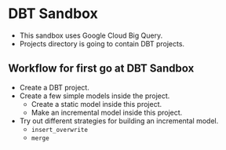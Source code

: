 # DBT Sandbox

- This sandbox uses Google Cloud Big Query.
- Projects directory is going to contain DBT projects.

## Workflow for first go at DBT Sandbox

- Create a DBT project.
- Create a few simple models inside the project.
    - Create a static model inside this project.
    - Make an incremental model inside this project.
- Try out different strategies for building an incremental model.
    - `insert_overwrite`
    - `merge`

